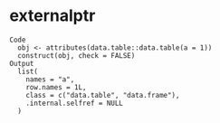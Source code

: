 # externalptr

    Code
      obj <- attributes(data.table::data.table(a = 1))
      construct(obj, check = FALSE)
    Output
      list(
        names = "a",
        row.names = 1L,
        class = c("data.table", "data.frame"),
        .internal.selfref = NULL
      )

